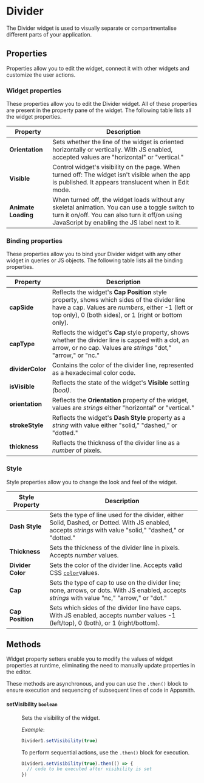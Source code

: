 # Divider

The Divider widget is used to visually separate or compartmentalise different parts of your application.


## Properties

Properties allow you to edit the widget, connect it with other widgets and customize the user actions.

### Widget properties

These properties allow you to edit the Divider widget. All of these properties are present in the property pane of the widget. The following table lists all the widget properties.

| Property            | Description                                                                                                                                                                                            |
| ------------------- | ------------------------------------------------------------------------------------------------------------------------------------------------------------------------------------------------------ |
| **Orientation**     | Sets whether the line of the widget is oriented horizontally or vertically. With JS enabled, accepted values are "horizontal" or "vertical."                                                           |
| **Visible**         | Control widget's visibility on the page. When turned off: The widget isn't visible when the app is published. It appears translucent when in Edit mode.                                         |
| **Animate Loading** | When turned off, the widget loads without any skeletal animation. You can use a toggle switch to turn it on/off. You can also turn it off/on using JavaScript by enabling the JS label next to it. |

### Binding properties

These properties allow you to bind your Divider widget with any other widget in queries or JS objects. The following table lists all the binding properties.

| Property         | Description                                                                                                                                                                                               |
| ---------------- | --------------------------------------------------------------------------------------------------------------------------------------------------------------------------------------------------------- |
| **capSide**      | Reflects the widget's **Cap Position** style property, shows which sides of the divider line have a cap. Values are _numbers_, either -1 (left or top only), 0 (both sides), or 1 (right or bottom only). |
| **capType**      | Reflects the widget's **Cap** style property, shows whether the divider line is capped with a dot, an arrow, or no cap. Values are _strings_ "dot," "arrow," or "nc."                                     |
| **dividerColor** | Contains the color of the divider line, represented as a hexadecimal color code.                                                                                                                          |
| **isVisible**    | Reflects the state of the widget's **Visible** setting _(bool)_.                                                                                                                                          |
| **orientation**  | Reflects the **Orientation** property of the widget, values are _strings_ either "horizontal" or "vertical."                                                                                             |
| **strokeStyle**  | Reflects the widget's **Dash Style** property as a _string_ with value either "solid," "dashed," or "dotted."                                                                                            |
| **thickness**    | Reflects the thickness of the divider line as a _number_ of pixels.                                                                                                                                       |

### Style

Style properties allow you to change the look and feel of the widget.

| Style Property    | Description                                                                                                                                                |
| ----------------- | ---------------------------------------------------------------------------------------------------------------------------------------------------------- |
| **Dash Style**    | Sets the type of line used for the divider, either Solid, Dashed, or Dotted. With JS enabled, accepts _strings_ with value "solid," "dashed," or "dotted." |
| **Thickness**     | Sets the thickness of the divider line in pixels. Accepts _number_ values.                                                                                 |
| **Divider Color** | Sets the color of the divider line. Accepts valid CSS [`color`](https://developer.mozilla.org/en-US/docs/Web/CSS/color)values.                            |
| **Cap**           | Sets the type of cap to use on the divider line; none, arrows, or dots. With JS enabled, accepts _strings_ with value "nc," "arrow," or "dot."             |
| **Cap Position**  | Sets which sides of the divider line have caps. With JS enabled, accepts _number_ values -1 (left/top), 0 (both), or 1 (right/bottom).                     |

## Methods

Widget property setters enable you to modify the values of widget properties at runtime, eliminating the need to manually update properties in the editor.

These methods are asynchronous, and you can use the `.then()` block to ensure execution and sequencing of subsequent lines of code in Appsmith.


#### setVisibility `boolean`

<dd>

Sets the visibility of the widget.

*Example*:

```js
Divider1.setVisibility(true)
```

To perform sequential actions, use the `.then()` block for execution.

```js
Divider1.setVisibility(true).then(() => {
  // code to be executed after visibility is set
})
```

</dd>